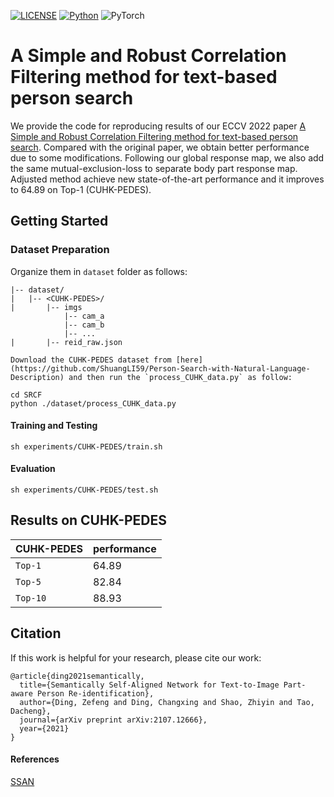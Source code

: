 [![LICENSE](https://img.shields.io/badge/license-MIT-green)](https://github.com/taksau/GPS-Net/blob/master/LICENSE)
[![Python](https://img.shields.io/badge/python-3.7-blue.svg)](https://www.python.org/)
![PyTorch](https://img.shields.io/badge/pytorch-1.5.0-%237732a8) 

# A Simple and Robust Correlation Filtering method for text-based person search
We provide the code for reproducing results of our ECCV 2022 paper [A Simple and Robust Correlation Filtering method for text-based person search](www.baidu.com). Compared with the original paper, we obtain better performance due to some modifications. Following our global response map, we also add the same mutual-exclusion-loss to separate body part response map. Adjusted method achieve new state-of-the-art performance and it improves to 64.89 on Top-1 (CUHK-PEDES).
## Getting Started
### Dataset Preparation

Organize them in `dataset` folder as follows:
    
   ~~~
   |-- dataset/
   |   |-- <CUHK-PEDES>/
   |       |-- imgs
               |-- cam_a
               |-- cam_b
               |-- ...
   |       |-- reid_raw.json
   
   ~~~
    Download the CUHK-PEDES dataset from [here](https://github.com/ShuangLI59/Person-Search-with-Natural-Language-Description) and then run the `process_CUHK_data.py` as follow:
   ~~~
   cd SRCF
   python ./dataset/process_CUHK_data.py
   ~~~
   
#### Training and Testing
~~~
sh experiments/CUHK-PEDES/train.sh 
~~~
#### Evaluation
~~~
sh experiments/CUHK-PEDES/test.sh 
~~~

## Results on CUHK-PEDES

|CUHK-PEDES | performance |
|------|------|
| `Top-1` | 64.89 |
| `Top-5` | 82.84 |
| `Top-10` | 88.93 |

## Citation

If this work is helpful for your research, please cite our work:

~~~
@article{ding2021semantically,
  title={Semantically Self-Aligned Network for Text-to-Image Part-aware Person Re-identification},
  author={Ding, Zefeng and Ding, Changxing and Shao, Zhiyin and Tao, Dacheng},
  journal={arXiv preprint arXiv:2107.12666},
  year={2021}
}
~~~

#### References
[SSAN](https://github.com/zifyloo/SSAN/)
